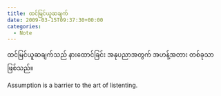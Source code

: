 ```yaml
---
title: ထင်မြင်ယူဆချက်
date: 2009-03-15T09:37:30+00:00
categories:
  - Note
---
```

ထင်မြင်ယူဆချက်သည် နားထောင်ခြင်း အနုပညာအတွက် အဟန့်အတား တစ်ခုသာ ဖြစ်သည်။

Assumption is a barrier to the art of listenting.